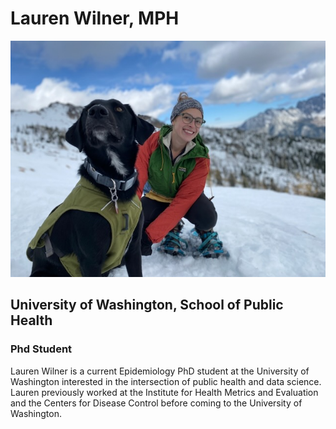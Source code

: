 # Lauren Wilner, MPH

![Image title](../_artifacts/lauren.jpeg)

## University of Washington, School of Public Health
### Phd Student 

<p>
<p>
<p>

Lauren Wilner is a current Epidemiology PhD student at the University of Washington interested in the intersection of public health and data science. Lauren previously worked at the Institute for Health Metrics and Evaluation and the Centers for Disease Control before coming to the University of Washington. 